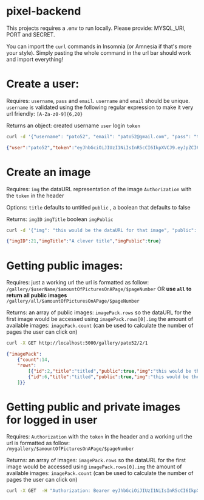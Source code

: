 # pixel-backend

This projects requires a .env to run locally.
Please provide:
MYSQL_URI, PORT and SECRET.


You can import the `curl` commands in Insomnia (or Amnesia if that's more your style). Simply pasting the whole command in the url bar should work and import everything!


# Create a user:

Requires:
    `username`, `pass` and `email`.
    `username` and `email` should be unique.
    `username` is validated using the following regular expression to make it very url friendly:
    `[A-Za-z0-9]{6,20}`

Returns an object:
    created username `user`
    login `token`

```bash
curl -d '{"username": "pato52", "email": "pato52@gmail.com", "pass": "test123"}'  -H 'Content-Type: application/json' http://localhost:5000/user
```

```json
{"user":"pato52","token":"eyJhbGciOiJIUzI1NiIsInR5cCI6IkpXVCJ9.eyJpZCI6OSwiaWF0IjoxNjQ4MjU5MjQ4fQ.KdDhHjJCjRP7Yrf-2ELbCSS6k1PY2JBpbKPZtBhm2NQ"}
```

# Create an image

Requires:
    `img` the dataURL representation of the image
    `Authorization` with the `token` in the header

Options:
    `title` defaults to untitled
    `public` , a boolean that defaults to false

Returns:
    `imgID`
    `imgTitle`
    boolean `imgPublic`

```bash
curl -d '{"img": "this would be the dataURL for that image", "public": "true", "title": "A clever title"}' -H 'Content-Type: application/json' -H "Authorization: Bearer eyJhbGciOiJIUzI1NiIsInR5cCI6IkpXVCJ9.eyJpZCI6NywiaWF0IjoxNjQ4MTY1ODIwfQ.7Ziwfcv5pM4_VFT8tq4f8d0zzygvXCh8VS7XbJ5pcb0" http://localhost:5000/image
```
```json
{"imgID":21,"imgTitle":"A clever title","imgPublic":true}
```


# Getting public images:

Requires:
    just a working url
    the url is formatted as follow:
    `/gallery/$userName/$amountOfPicturesOnAPage/$pageNumber`
    OR
    **use `all` to return all public images**
    `/gallery/all/$amountOfPicturesOnAPage/$pageNumber`


Returns:
    an array of public images: `imagePack.rows` so the dataURL for the first image would be accessed using `imagePack.rows[0].img`
    the amount of available images: `imagePack.count` (can be used to calculate the number of pages the user can click on)

```bash
curl -X GET http://localhost:5000/gallery/pato52/2/1
```

```json
{"imagePack":
    {"count":14,
    "rows":
        [{"id":2,"title":"titled","public":true,"img":"this would be the dataURL for that image","createdAt":"2022-03-24T23:50:44.000Z","updatedAt":"2022-03-24T23:50:44.000Z","UserId":7},
        {"id":6,"title":"titled","public":true,"img":"this would be the dataURL for that image","createdAt":"2022-03-25T23:43:02.000Z","updatedAt":"2022-03-25T23:43:02.000Z","UserId":7}
    ]}}
```


# Getting public and private images for logged in user

Requires:
    `Authorization` with the `token` in the header
    and a working url
    the url is formatted as follow:
    `/mygallery/$amountOfPicturesOnAPage/$pageNumber`

Returns:
    an array of images: `imagePack.rows` so the dataURL for the first image would be accessed using `imagePack.rows[0].img`
    the amount of available images: `imagePack.count` (can be used to calculate the number of pages the user can click on)

```bash
curl -X GET  -H "Authorization: Bearer eyJhbGciOiJIUzI1NiIsInR5cCI6IkpXVCJ9.eyJpZCI6OCwiaWF0IjoxNjQ4MjU2MTI2fQ.-Mw8HX3Yj-clm7yXLhTubAnmHkU0N9SjPieNUpyogPk" -H 'Content-Type: application/json' http://localhost:5000/mygallery/2/1
```
